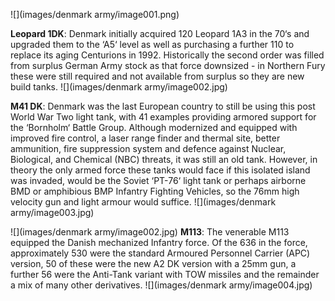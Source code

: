 ![](images/denmark army/image001.png)

**Leopard 1DK**: Denmark initially acquired 120 Leopard 1A3 in the 70‘s and upgraded them to the ‘A5‘ level as well as purchasing a further 110 to replace its aging Centurions in 1992. Historically the second order was filled from surplus German Army stock as that force downsized - in Northern Fury these were still required and not available from surplus so they are new build tanks. ![](images/denmark army/image002.jpg)

**M41 DK**: Denmark was the last European country to still be using this post World War Two light tank, with 41 examples providing armored support for the ‘Bornholm‘ Battle Group. Although modernized and equipped with improved fire control, a laser range finder and thermal site, better ammunition, fire suppression system and defence against Nuclear, Biological, and Chemical (NBC) threats, it was still an old tank. However, in theory the only armed force these tanks would face if this isolated island was invaded, would be the Soviet ‘PT-76‘ light tank or perhaps airborne BMD or amphibious BMP Infantry Fighting Vehicles, so the 76mm high velocity gun and light armour would suffice. ![](images/denmark army/image003.jpg)

![](images/denmark army/image002.jpg) **M113**: The venerable M113 equipped the Danish mechanized Infantry force. Of the 636 in the force, approximately 530 were the standard Armoured Personnel Carrier (APC) version, 50 of these were the new A2 DK version with a 25mm gun, a further 56 were the Anti-Tank variant with TOW missiles and the remainder a mix of many other derivatives. ![](images/denmark army/image004.jpg)
